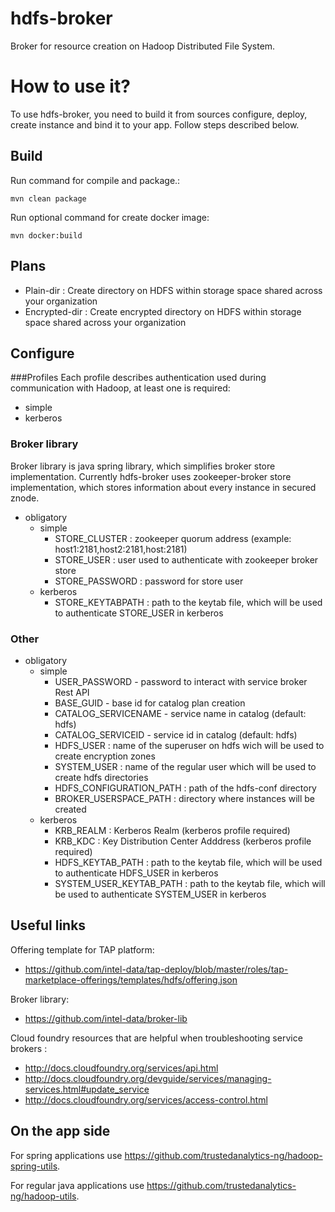 hdfs-broker
===========

Broker for resource creation on Hadoop Distributed File System.

# How to use it?
To use hdfs-broker, you need to build it from sources configure, deploy, create instance and bind it to your app. Follow steps described below. 

## Build 
Run command for compile and package.: 
```
mvn clean package
```
Run optional command for create docker image:
```
mvn docker:build
```

## Plans

  * Plain-dir : Create directory on HDFS within storage space shared across your organization
  * Encrypted-dir : Create encrypted directory on HDFS within storage space shared across your organization

## Configure

###Profiles 
Each profile describes authentication used during communication with Hadoop, at least one is required: 

  * simple
  * kerberos
  
### Broker library
Broker library is java spring library, which simplifies broker store implementation. Currently hdfs-broker uses zookeeper-broker store implementation, which stores information about every instance in secured znode.

* obligatory
  * simple
    * STORE_CLUSTER : zookeeper quorum address (example: host1:2181,host2:2181,host:2181)
    * STORE_USER : user used to authenticate with zookeeper broker store
    * STORE_PASSWORD : password for store user
  * kerberos
    * STORE_KEYTABPATH : path to the keytab file, which will be used to authenticate STORE_USER in kerberos

### Other
* obligatory
  * simple
    * USER_PASSWORD - password to interact with service broker Rest API
    * BASE_GUID - base id for catalog plan creation
    * CATALOG_SERVICENAME - service name in catalog (default: hdfs)
    * CATALOG_SERVICEID - service id in catalog (default: hdfs)
    * HDFS_USER : name of the superuser on hdfs wich will be used to create encryption zones
    * SYSTEM_USER : name of the regular user which will be used to create hdfs directories
    * HDFS_CONFIGURATION_PATH : path of the hdfs-conf directory
    * BROKER_USERSPACE_PATH : directory where instances will be created
  * kerberos
    * KRB_REALM : Kerberos Realm (kerberos profile required)
    * KRB_KDC : Key Distribution Center Adddress (kerberos profile required)
    * HDFS_KEYTAB_PATH : path to the keytab file, which will be used to authenticate HDFS_USER in kerberos
    * SYSTEM_USER_KEYTAB_PATH : path to the keytab file, which will be used to authenticate SYSTEM_USER in kerberos

## Useful links

Offering template for TAP platform:
 * https://github.com/intel-data/tap-deploy/blob/master/roles/tap-marketplace-offerings/templates/hdfs/offering.json

Broker library:
 * https://github.com/intel-data/broker-lib    

Cloud foundry resources that are helpful when troubleshooting service brokers : 
 * http://docs.cloudfoundry.org/services/api.html
 * http://docs.cloudfoundry.org/devguide/services/managing-services.html#update_service
 * http://docs.cloudfoundry.org/services/access-control.html

## On the app side

For spring applications use https://github.com/trustedanalytics-ng/hadoop-spring-utils. 

For regular java applications use https://github.com/trustedanalytics-ng/hadoop-utils. 
